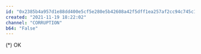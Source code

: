 ```yaml
---
id: "0x2385b4a957d1e88dd400e5cf5e280e5b42608a42f5dff1ea257af2cc94c745c1"
created: "2021-11-19 18:22:02"
channel: "CORRUPTION"
b64: "False"
---
```


(*) OK